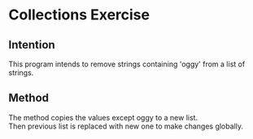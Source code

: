 # Collections Exercise

## Intention

This program intends to remove strings containing 'oggy' from a list of strings.

## Method

The method copies the values except oggy to a new list.\
Then previous list is replaced with new one to make changes globally.
